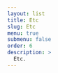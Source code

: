 ```yaml
---
layout: list
title: Etc
slug: Etc
menu: true
submenu: false
order: 6
description: >
  Etc.
---
```



